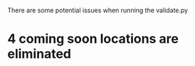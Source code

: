There are some potential issues when running the validate.py

# 4 coming soon locations are eliminated
